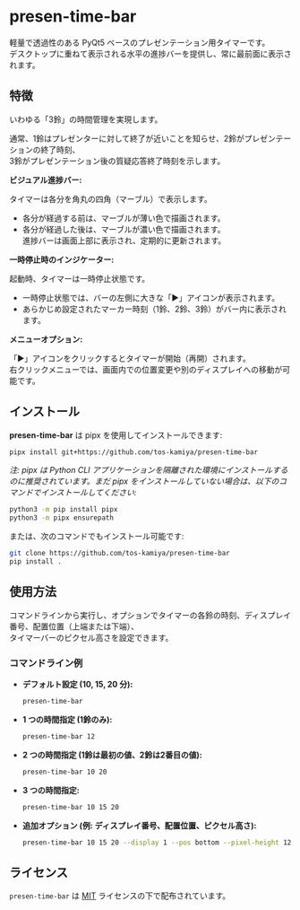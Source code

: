 # presen-time-bar

軽量で透過性のある PyQt5 ベースのプレゼンテーション用タイマーです。  
デスクトップに重ねて表示される水平の進捗バーを提供し、常に最前面に表示されます。  

## 特徴

いわゆる「3鈴」の時間管理を実現します。

通常、1鈴はプレゼンターに対して終了が近いことを知らせ、2鈴がプレゼンテーションの終了時刻、  
3鈴がプレゼンテーション後の質疑応答終了時刻を示します。

**ビジュアル進捗バー:**  

タイマーは各分を角丸の四角（マーブル）で表示します。
- 各分が経過する前は、マーブルが薄い色で描画されます。
- 各分が経過した後は、マーブルが濃い色で描画されます。  
進捗バーは画面上部に表示され、定期的に更新されます。

**一時停止時のインジケーター:**  

起動時、タイマーは一時停止状態です。
- 一時停止状態では、バーの左側に大きな「▶」アイコンが表示されます。
- あらかじめ設定されたマーカー時刻（1鈴、2鈴、3鈴）がバー内に表示されます。

**メニューオプション:**  

「▶」アイコンをクリックするとタイマーが開始（再開）されます。  
右クリックメニューでは、画面内での位置変更や別のディスプレイへの移動が可能です。

## インストール

**presen-time-bar** は pipx を使用してインストールできます:

```bash
pipx install git+https://github.com/tos-kamiya/presen-time-bar
```

*注: pipx は Python CLI アプリケーションを隔離された環境にインストールするのに推奨されています。まだ pipx をインストールしていない場合は、以下のコマンドでインストールしてください:*

```bash
python3 -m pip install pipx
python3 -m pipx ensurepath
```

または、次のコマンドでもインストール可能です:

```bash
git clone https://github.com/tos-kamiya/presen-time-bar
pip install .
```

## 使用方法

コマンドラインから実行し、オプションでタイマーの各鈴の時刻、ディスプレイ番号、配置位置（上端または下端）、  
タイマーバーのピクセル高さを設定できます。

### コマンドライン例

- **デフォルト設定 (10, 15, 20 分):**
  ```bash
  presen-time-bar
  ```

- **1 つの時間指定 (1鈴のみ):**
  ```bash
  presen-time-bar 12
  ```

- **2 つの時間指定 (1鈴は最初の値、2鈴は2番目の値):**
  ```bash
  presen-time-bar 10 20
  ```

- **3 つの時間指定:**
  ```bash
  presen-time-bar 10 15 20
  ```

- **追加オプション (例: ディスプレイ番号、配置位置、ピクセル高さ):**
  ```bash
  presen-time-bar 10 15 20 --display 1 --pos bottom --pixel-height 12
  ```

## ライセンス

`presen-time-bar` は [MIT](https://spdx.org/licenses/MIT.html) ライセンスの下で配布されています。
